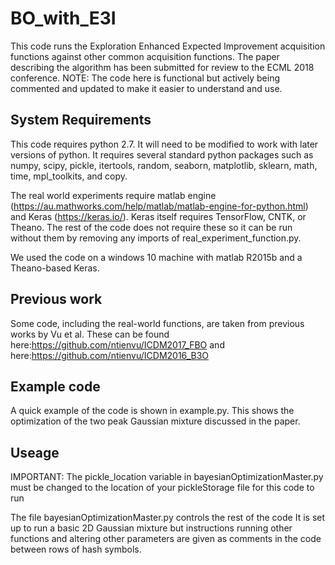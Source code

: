 # BO_with_E3I

This code runs the Exploration Enhanced Expected Improvement acquisition functions against other common acquisition functions. The paper describing the algorithm has been submitted for review to the ECML 2018 conference.
NOTE: The code here is functional but actively being commented and updated to make it easier to understand and use.


## System Requirements
This code requires python 2.7. It will need to be modified to work with later versions of python. It requires several standard python packages such as numpy, scipy, pickle, itertools, random, seaborn, matplotlib, sklearn, math, time, mpl_toolkits, and copy. 

The real world experiments require matlab engine (https://au.mathworks.com/help/matlab/matlab-engine-for-python.html) and Keras (https://keras.io/). Keras itself requires TensorFlow, CNTK, or Theano. The rest of the code does not require these so it can be run without them by removing any imports of real_experiment_function.py.

We used the code on a windows 10 machine with matlab R2015b and a Theano-based Keras.

## Previous work
Some code, including the real-world functions, are taken from previous works by Vu et al. These can be found here:https://github.com/ntienvu/ICDM2017_FBO and here:https://github.com/ntienvu/ICDM2016_B3O

## Example code
A quick example of the code is shown in example.py. This shows the optimization of the two peak Gaussian mixture discussed in the paper.

## Useage
IMPORTANT: The pickle_location variable in bayesianOptimizationMaster.py must be changed to the location of your pickleStorage file for this code to run

The file bayesianOptimizationMaster.py controls the rest of the code It is set up to run a basic 2D Gaussian mixture but instructions running other functions and altering other parameters are given as comments in the code between rows of hash symbols.

